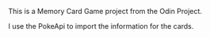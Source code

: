 This is a Memory Card Game project from the Odin Project.


I use the PokeApi to import the information for the cards.